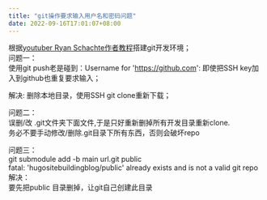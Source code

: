 ```yaml
---
title: "git操作要求输入用户名和密码问题"
date: 2022-09-16T17:01:07+08:00
---
```


根据[youtuber Ryan Schachte作者教程](https://www.youtube.com/watch?v=LIFvgrRxdt4&t=27s&ab_channel=RyanSchachte)搭建git开发环境；  
问题一：  
使用git push老是碰到：Username for 'https://github.com': 
即使把SSH key加入到github也重复要求输入；

解决: 删除本地目录，使用SSH git clone重新下载；  

问题二：  
误删/改 .git文件夹下面文件,于是只好重新删掉所有开发目录重新clone.  
务必不要手动修改/删除.git目录下所有东西，否则会破坏repo  

问题三：  
git submodule add -b main url.git public  
fatal: 'hugositebuildingblog/public' already exists and is not a valid git repo  
解决：  
要先把public 目录删掉，让git自己创建此目录